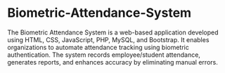 # Biometric-Attendance-System
The Biometric Attendance System is a web-based application developed using HTML, CSS, JavaScript, PHP, MySQL, and Bootstrap. It enables organizations to automate attendance tracking using biometric authentication. The system records employee/student attendance, generates reports, and enhances accuracy by eliminating manual errors.
